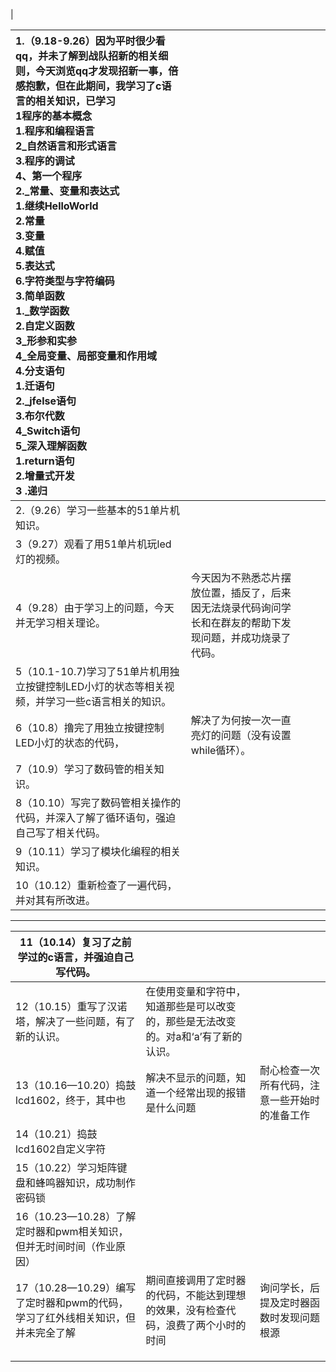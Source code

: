 |

| **1.**（9.18-9.26）因为平时很少看qq，并未了解到战队招新的相关细则，今天浏览qq才发现招新一事，倍感抱歉，但在此期间，我学习了c语言的相关知识，已学习<br/>1程序的基本概念<br/>1.程序和编程语言<br/>2_自然语言和形式语言<br/>3.程序的调试<br/>4、第一个程序<br/>2._常量、变量和表达式<br/>1.继续HelloWorld<br/>2.常量<br/>3.变量<br/>4.赋值<br/>5.表达式<br/>6.字符类型与字符编码<br/>3.简单函数<br/>1._数学函数<br/>2.自定义函数<br/>3_形参和实参<br/>4_全局变量、局部变量和作用域<br/>4.分支语句<br/>1.迁语句<br/>2._jfelse语句<br/>3.布尔代数<br/>4_Switch语句<br/>5_深入理解函数<br/>1.return语句<br/>2.增量式开发<br/> 3 .递归 |                                                              |      |      |
| :----------------------------------------------------------- | ------------------------------------------------------------ | ---- | ---- |
| 2.（9.26）学习一些基本的51单片机知识。                       |                                                              |      |      |
| 3（9.27）观看了用51单片机玩led灯的视频。                     |                                                              |      |      |
| 4（9.28）由于学习上的问题，今天并无学习相关理论。            | 今天因为不熟悉芯片摆放位置，插反了，后来因无法烧录代码询问学长和在群友的帮助下发现问题，并成功烧录了代码。 |      |      |
| 5（10.1-10.7)学习了51单片机用独立按键控制LED小灯的状态等相关视频，并学习一些c语言相关的知识。 |                                                              |      |      |
| 6（10.8）撸完了用独立按键控制LED小灯的状态的代码，           | 解决了为何按一次一直亮灯的问题（没有设置while循环）。        |      |      |
| 7（10.9）学习了数码管的相关知识。                            |                                                              |      |      |
| 8（10.10）写完了数码管相关操作的代码，并深入了解了循环语句，强迫自己写了相关代码。 |                                                              |      |      |
| 9（10.11）学习了模块化编程的相关知识。                       |                                                              |      |      |
| 10（10.12）重新检查了一遍代码，并对其有所改进。              |                                                              |      |      |

------



| 11（10.14）复习了之前学过的c语言，并强迫自己写代码。         |                                                              |                                                |
| ------------------------------------------------------------ | ------------------------------------------------------------ | ---------------------------------------------- |
| 12（10.15）重写了汉诺塔，解决了一些问题，有了新的认识。      | 在使用变量和字符中，知道那些是可以改变的，那些是无法改变的。对a和‘a’有了新的认识。 |                                                |
| 13（10.16—10.20）捣鼓lcd1602，终于，其中也                   | 解决不显示的问题，知道一个经常出现的报错是什么问题           | 耐心检查一次所有代码，注意一些开始时的准备工作 |
| 14（10.21）捣鼓lcd1602自定义字符                             |                                                              |                                                |
| 15（10.22）学习矩阵键盘和蜂鸣器知识，成功制作密码锁          |                                                              |                                                |
| 16（10.23—10.28）了解定时器和pwm相关知识，但并无时间时间（作业原因） |                                                              |                                                |
| 17（10.28—10.29）编写了定时器和pwm的代码，学习了红外线相关知识，但并未完全了解 | 期间直接调用了定时器的代码，不能达到理想的效果，没有检查代码，浪费了两个小时的时间 | 询问学长，后提及定时器函数时发现问题根源       |
|                                                              |                                                              |                                                |
|                                                              |                                                              |                                                |
|                                                              |                                                              |                                                |

